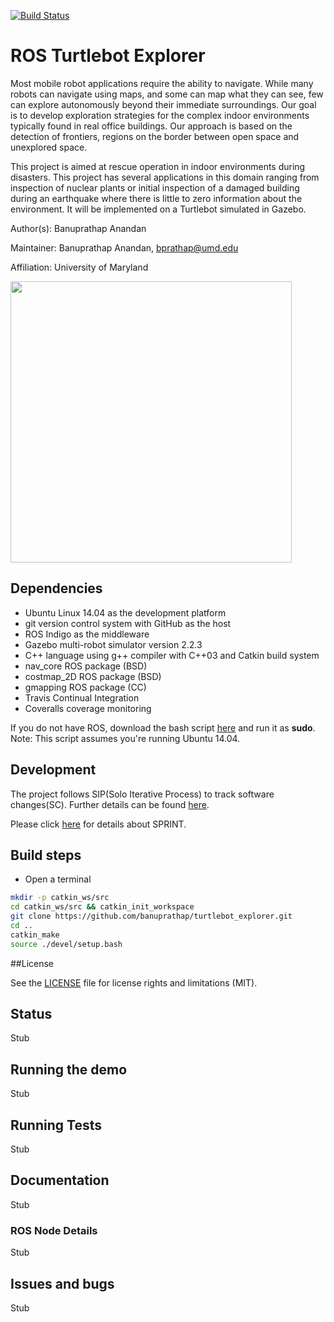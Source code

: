 [![Build Status](https://travis-ci.org/banuprathap/turtlebot_explorer.svg?branch=master)](https://travis-ci.org/banuprathap/turtlebot_explorer)


# ROS Turtlebot Explorer

Most mobile robot applications require the ability to navigate. While many robots can navigate using maps, and some can map what they can see, few can explore autonomously beyond their immediate surroundings. Our goal is to develop exploration strategies for the complex indoor environments typically found in real office buildings. Our approach is based on the detection of frontiers, regions on the border between open space and unexplored space.

This project is aimed at rescue operation in indoor environments during disasters. This project has several applications in this domain ranging from inspection of nuclear plants or initial inspection of a damaged building during an earthquake where there is little to zero information about the environment. It will be implemented on a Turtlebot simulated in Gazebo.


Author(s): Banuprathap Anandan

Maintainer: Banuprathap Anandan, bprathap@umd.edu

Affiliation: University of Maryland

<img src="http://s9.postimg.org/aah3joxv3/image.jpg" width="450">

## Dependencies

- Ubuntu Linux 14.04 as the development platform
- git version control system with GitHub as the host
- ROS Indigo as the middleware
- Gazebo multi-robot simulator version 2.2.3
- C++ language using g++ compiler with C++03 and Catkin build system
- nav_core ROS package (BSD)
- costmap_2D ROS package (BSD)
- gmapping ROS package (CC)
- Travis Continual Integration
- Coveralls coverage monitoring

If you do not have ROS, download the bash script [here](https://gist.github.com/banuprathap/b2dab970df1f89573203b546c5eb3a5c) and run it as **sudo**. Note: This script assumes you're running Ubuntu 14.04.


## Development

The project follows SIP(Solo Iterative Process) to track software changes(SC). Further details can be found [here]().

Please click [here]() for details about SPRINT.


## Build steps

- Open a terminal
```bash
mkdir -p catkin_ws/src
cd catkin_ws/src && catkin_init_workspace
git clone https://github.com/banuprathap/turtlebot_explorer.git
cd ..
catkin_make
source ./devel/setup.bash
```

##License

See the [LICENSE](https://github.com/banuprathap/turtlebot_explorer/blob/master/LICENSE) file for license rights and limitations (MIT).

## Status

Stub

## Running the demo

Stub

## Running Tests

Stub

## Documentation

Stub

### ROS Node Details

Stub

## Issues and bugs

Stub